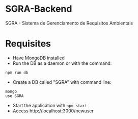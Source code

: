 # SGRA-Backend
SGRA - Sistema de Gerenciamento de Requisitos Ambientais

# Requisites
* Have MongoDB installed
* Run the DB as a daemon or with the command:
```
npm run db
```
* Create a DB called "SGRA" with command line:
```
mongo
use SGRA
```

* Start the application with `npm start`
* Access http://localhost:3000/newuser
